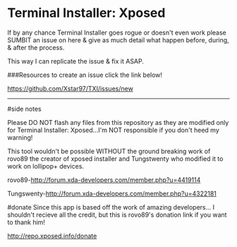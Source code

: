 # Terminal Installer: Xposed

If by any chance Terminal Installer goes rogue or doesn't even work please SUMBIT an issue on here & give as much detail what happen before, during, & after the process.

This way I can replicate the issue & fix it ASAP.

###Resources
to create an issue click the link below!

https://github.com/Xstar97/TXI/issues/new

___________________
#side notes

Please DO NOT flash any files from this repository as they are modified only for Terminal Installer: Xposed...I'm NOT responsible if you don't heed my warning!

This tool wouldn't be possible WITHOUT the ground breaking work of rovo89 the creator of xposed installer and Tungstwenty who modified it to work on lollipop+ devices.

rovo89-http://forum.xda-developers.com/member.php?u=4419114

Tungswenty-http://forum.xda-developers.com/member.php?u=4322181

#donate
Since this app is based off the work of amazing developers...
I shouldn't recieve all the credit, but this is rovo89's donation link
if you want to thank him!

http://repo.xposed.info/donate
